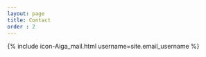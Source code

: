 ```yaml
---
layout: page
title: Contact
order : 2
---
```



{% include icon-Aiga_mail.html username=site.email_username %}

<!--
Google Scholar: [4qJdWTsAAAAJ](https://scholar.google.com/citations?user=4qJdWTsAAAAJ)

ORCID: [0000-0002-3109-8130](http://orcid.org/0000-0002-3109-8130)
-->